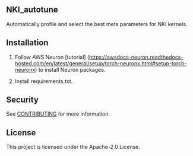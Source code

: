 ## NKI_autotune
Automatically profile and select the best meta parameters for NKI kernels.

## Installation
1. Follow AWS Neuron [tutorial] (https://awsdocs-neuron.readthedocs-hosted.com/en/latest/general/setup/torch-neuronx.html#setup-torch-neuronx) to install Neuron packages.

2. Install requirements.txt.

## Security

See [CONTRIBUTING](CONTRIBUTING.md#security-issue-notifications) for more information.

## License

This project is licensed under the Apache-2.0 License.

